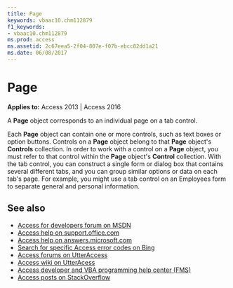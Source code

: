 ```yaml
---
title: Page
keywords: vbaac10.chm112879
f1_keywords:
- vbaac10.chm112879
ms.prod: access
ms.assetid: 2c67eea5-2f04-807e-f07b-ebcc82dd1a21
ms.date: 06/08/2017
---
```



# Page

**Applies to:** Access 2013 | Access 2016

A **Page** object corresponds to an individual page on a tab control.

Each **Page** object can contain one or more controls, such as text boxes or option buttons. Controls on a **Page** object belong to that **Page** object's **Controls** collection. In order to work with a control on a **Page** object, you must refer to that control within the **Page** object's **Control** collection.
With the tab control, you can construct a single form or dialog box that contains several different tabs, and you can group similar options or data on each tab's page. For example, you might use a tab control on an Employees form to separate general and personal information.


## See also

- [Access for developers forum on MSDN](https://social.msdn.microsoft.com/Forums/office/en-US/home?forum=accessdev)
- [Access help on support.office.com](https://support.office.com/search/results?query=Access)
- [Access help on answers.microsoft.com](http://answers.microsoft.com/en-us/office/forum/access?page=1&;tab=question&;status=all&;auth=1)
- [Search for specific Access error codes on Bing](http://www.bing.com/)
- [Access forums on UtterAccess](http://www.utteraccess.com/forum/index.php?act=idx)
- [Access wiki on UtterAcess](http://www.utteraccess.com/forum/index.php?act=idx)
- [Access developer and VBA programming help center (FMS)](http://www.fmsinc.com/MicrosoftAccess/developer/)
- [Access posts on StackOverflow](http://stackoverflow.com/questions/tagged/ms-access)